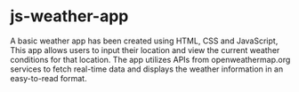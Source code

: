 # js-weather-app
A basic weather app has been created using HTML, CSS and JavaScript, This app allows users to input their location and view the current weather conditions for that location. The app utilizes APIs from openweathermap.org services to fetch real-time data and displays the weather information in an easy-to-read format.


